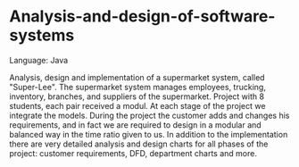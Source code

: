 # Analysis-and-design-of-software-systems

Language: Java

Analysis, design and implementation of a supermarket system, called "Super-Lee". The supermarket system manages employees, trucking, inventory, branches, and suppliers of the supermarket.
Project with 8 students, each pair received a modul. At each stage of the project we integrate the models.
During the project the customer adds and changes his requirements, and in fact we are required to design in a modular and balanced way in the time ratio given to us.
In addition to the implementation there are very detailed analysis and design charts for all phases of the project: customer requirements, DFD, department charts and more.

